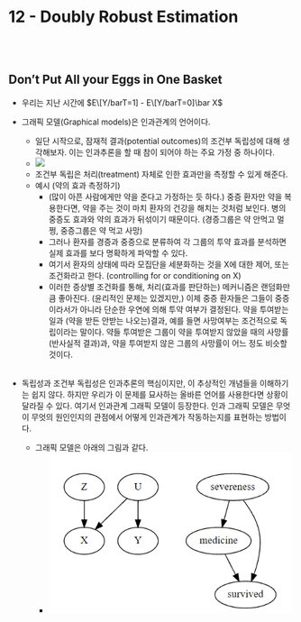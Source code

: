 <br><br><br><br>

# 12 - Doubly Robust Estimation

<br><br>

## Don’t Put All your Eggs in One Basket
- 우리는 지난 시간에 $E\[Y/barT=1] - E\[Y/barT=0]\bar X$









- 그래픽 모델(Graphical models)은 인과관계의 언어이다. 
  - 일단 시작으로, 잠재적 결과(potential outcomes)의 조건부 독립성에 대해 생각해보자. 이는 인과추론을 할 때 참이 되어야 하는 주요 가정 중 하나이다.
  -  <img src="https://render.githubusercontent.com/render/math?math=(Y_0,Y_1) \perp T|X">
    - 조건부 독립은 처리(treatment) 자체로 인한 효과만을 측정할 수 있게 해준다. 
    - 예시 (약의 효과 측정하기)
      - (많이 아픈 사람에게만 약을 준다고 가정하는 듯 하다.) 중증 환자만 약을 복용한다면, 약을 주는 것이 마치 환자의 건강을 해치는 것처럼 보인다. 병의 중증도 효과와 약의 효과가 뒤섞이기 때문이다. (경증그룹은 약 안먹고 멀쩡, 중증그룹은 약 먹고 사망)
      - 그러나 환자를 경증과 중증으로 분류하여 각 그룹의 투약 효과를 분석하면 실제 효과를 보다 명확하게 파악할 수 있다.
      - 여기서 환자의 상태에 따라 모집단을 세분화하는 것을 X에 대한 제어, 또는 조건화라고 한다. (controlling for or conditioning on X)
      - 이러한 증상별 조건화를 통해, 처리(효과를 판단하는) 메커니즘은 랜덤화만큼 좋아진다. (윤리적인 문제는 있겠지만,) 이제 중증 환자들은 그들이 중증이라서가 아니라 단순한 우연에 의해 투약 여부가 결정된다. 약을 투여받는 일과 (약을 받든 안받는 나오는)결과, 예를 들면 사망여부는 조건적으로 독립이라는 말이다. 약들 투여받은 그룹이 약을 투여받지 않았을 때의 사망률(반사실적 결과)과, 약을 투여받지 않은 그룹의 사망률이 어느 정도 비슷할 것이다. 
<br><br>

- 독립성과 조건부 독립성은 인과추론의 핵심이지만, 이 추상적인 개념들을 이해하기는 쉽지 않다. 하지만 우리가 이 문제를 묘사하는 올바른 언어를 사용한다면 상황이 달라질 수 있다. 여기서 인과관계 그래픽 모델이 등장한다. 인과 그래픽 모델은 무엇이 무엇의 원인인지의 관점에서 어떻게 인과관계가 작동하는지를 표현하는 방법이다.
  - 그래픽 모델은 아래의 그림과 같다.
    -  <img src="https://github.com/DoyoungKim12/causal-inference/blob/master/img_BnT/bnt_1.PNG?raw=true">
